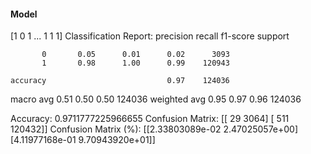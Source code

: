 #### Model
[1 0 1 ... 1 1 1]
Classification Report:
              precision    recall  f1-score   support

           0       0.05      0.01      0.02      3093
           1       0.98      1.00      0.99    120943

    accuracy                           0.97    124036
   macro avg       0.51      0.50      0.50    124036
weighted avg       0.95      0.97      0.96    124036

Accuracy: 0.9711777225966655
Confusion Matrix:
[[    29   3064]
 [   511 120432]]
Confusion Matrix (%):
[[2.33803089e-02 2.47025057e+00]
 [4.11977168e-01 9.70943920e+01]]
